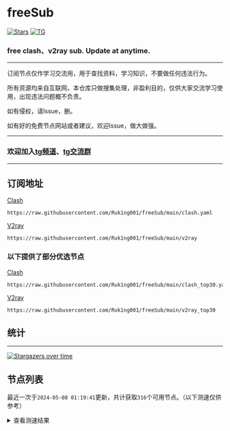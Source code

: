 # freeSub
[![Stars](https://img.shields.io/github/stars/Ruk1ng001/freeSub)](https://github.com/Ruk1ng001/freeSub/stargazers)
[![TG](https://img.shields.io/badge/Telegram-gray?logo=Telegram)](https://t.me/Ruk1ng001)
### free clash、v2ray sub. Update at anytime.

---

订阅节点仅作学习交流用，用于查找资料，学习知识，不要做任何违法行为。

所有资源均来自互联网，本仓库只做搜集处理，非盈利目的，仅供大家交流学习使用，出现违法问题概不负责。

如有侵权，请Issue，删。

如有好的免费节点网站或者建议，欢迎Issue，做大做强。

---

### 欢迎加入[tg频道](https://t.me/Ruk1ng001)、[tg交流群](https://t.me/+-e-b04EE5Cw2NmU1)

---

## 订阅地址
[Clash](https://raw.githubusercontent.com/Ruk1ng001/freeSub/main/clash.yaml)
```
https://raw.githubusercontent.com/Ruk1ng001/freeSub/main/clash.yaml
```
[V2ray](https://raw.githubusercontent.com/Ruk1ng001/freeSub/main/v2ray)
```
https://raw.githubusercontent.com/Ruk1ng001/freeSub/main/v2ray
```
### 以下提供了部分优选节点

[Clash](https://raw.githubusercontent.com/Ruk1ng001/freeSub/main/clash_top30.yaml)
```
https://raw.githubusercontent.com/Ruk1ng001/freeSub/main/clash_top30.yaml
```
[V2ray](https://raw.githubusercontent.com/Ruk1ng001/freeSub/main/v2ray_top30)
```
https://raw.githubusercontent.com/Ruk1ng001/freeSub/main/v2ray_top30
```

## 统计

---

[![Stargazers over time](https://starchart.cc/Ruk1ng001/freeSub.svg)](https://starchart.cc/Ruk1ng001/freeSub)

## 节点列表

最近一次于`2024-05-08 01:19:41`更新，共计获取`316`个可用节点。（以下测速仅供参考）

<details> <summary>查看测速结果</summary>

| 序号 | 节点 | 带宽 | 延迟 |
|:--:|:--:|:--:|:--:|
 | 1 | github.com/Ruk1ng001_1764791271 | 1.83MB/s | 376.00ms |
 | 2 | github.com/Ruk1ng001_3905804855 | 1.69MB/s | 370.00ms |
 | 3 | github.com/Ruk1ng001_614247396 | 1.64MB/s | 442.00ms |
 | 4 | github.com/Ruk1ng001_1822204090 | 1.64MB/s | 460.00ms |
 | 5 | github.com/Ruk1ng001_1596546337 | 1.63MB/s | 425.00ms |
 | 6 | github.com/Ruk1ng001_368712364 | 1.59MB/s | 453.00ms |
 | 7 | github.com/Ruk1ng001_1477765778 | 1.57MB/s | 364.00ms |
 | 8 | github.com/Ruk1ng001_1577962522 | 1.56MB/s | 464.00ms |
 | 9 | github.com/Ruk1ng001_628075081 | 1.55MB/s | 398.00ms |
 | 10 | github.com/Ruk1ng001_4012319578 | 1.45MB/s | 468.00ms |
 | 11 | github.com/Ruk1ng001_165883300 | 1.40MB/s | 471.00ms |
 | 12 | github.com/Ruk1ng001_1962030832 | 1.40MB/s | 359.00ms |
 | 13 | github.com/Ruk1ng001_5643147 | 1.40MB/s | 404.00ms |
 | 14 | github.com/Ruk1ng001_408287084 | 1.38MB/s | 455.00ms |
 | 15 | github.com/Ruk1ng001_2788918013 | 1.38MB/s | 482.00ms |
 | 16 | github.com/Ruk1ng001_2456066670 | 1.37MB/s | 469.00ms |
 | 17 | github.com/Ruk1ng001_1062148264 | 1.36MB/s | 465.00ms |
 | 18 | github.com/Ruk1ng001_2668388282 | 1.35MB/s | 468.00ms |
 | 19 | github.com/Ruk1ng001_1236017392 | 1.24MB/s | 486.00ms |
 | 20 | github.com/Ruk1ng001_2084949561 | 1.24MB/s | 446.00ms |
 | 21 | github.com/Ruk1ng001_1704544071 | 1.21MB/s | 497.00ms |
 | 22 | github.com/Ruk1ng001_1608976949 | 1.14MB/s | 442.00ms |
 | 23 | github.com/Ruk1ng001_3322493148 | 1.11MB/s | 516.00ms |
 | 24 | github.com/Ruk1ng001_3223994489 | 1.11MB/s | 348.00ms |
 | 25 | github.com/Ruk1ng001_3304115031 | 1.10MB/s | 533.00ms |
 | 26 | github.com/Ruk1ng001_2306407879 | 1.09MB/s | 407.00ms |
 | 27 | github.com/Ruk1ng001_3767915338 | 1.07MB/s | 491.00ms |
 | 28 | github.com/Ruk1ng001_4241399703 | 975.04KB/s | 691.00ms |
 | 29 | github.com/Ruk1ng001_2957534549 | 972.78KB/s | 603.00ms |
 | 30 | github.com/Ruk1ng001_1890758465 | 942.49KB/s | 662.00ms |
 | 31 | github.com/Ruk1ng001_2223996266 | 894.43KB/s | 535.00ms |
 | 32 | github.com/Ruk1ng001_3005267335 | 876.29KB/s | 664.00ms |
 | 33 | github.com/Ruk1ng001_1788757087 | 870.39KB/s | 353.00ms |
 | 34 | github.com/Ruk1ng001_2190572353 | 830.45KB/s | 667.00ms |
 | 35 | github.com/Ruk1ng001_628343702 | 793.51KB/s | 688.00ms |
 | 36 | github.com/Ruk1ng001_2218818570 | 786.72KB/s | 452.00ms |
 | 37 | github.com/Ruk1ng001_1830050521 | 770.33KB/s | 568.00ms |
 | 38 | github.com/Ruk1ng001_3564040109 | 767.76KB/s | 721.00ms |
 | 39 | github.com/Ruk1ng001_3194308421 | 757.39KB/s | 715.00ms |
 | 40 | github.com/Ruk1ng001_2371404516 | 734.90KB/s | 471.00ms |
 | 41 | github.com/Ruk1ng001_1536988193 | 734.15KB/s | 740.00ms |
 | 42 | github.com/Ruk1ng001_4111563680 | 728.18KB/s | 926.00ms |
 | 43 | github.com/Ruk1ng001_1108544810 | 722.95KB/s | 755.00ms |
 | 44 | github.com/Ruk1ng001_2013146544 | 703.71KB/s | 749.00ms |
 | 45 | github.com/Ruk1ng001_830123966 | 703.69KB/s | 785.00ms |
 | 46 | github.com/Ruk1ng001_1673641397 | 691.73KB/s | 685.00ms |
 | 47 | github.com/Ruk1ng001_3888093999 | 689.28KB/s | 878.00ms |
 | 48 | github.com/Ruk1ng001_2476483707 | 682.71KB/s | 862.00ms |
 | 49 | github.com/Ruk1ng001_601783172 | 681.48KB/s | 884.00ms |
 | 50 | github.com/Ruk1ng001_3402559863 | 662.08KB/s | 512.00ms |
 | 51 | github.com/Ruk1ng001_599639625 | 655.91KB/s | 920.00ms |
 | 52 | github.com/Ruk1ng001_4292422048 | 648.18KB/s | 859.00ms |
 | 53 | github.com/Ruk1ng001_2661487134 | 648.07KB/s | 717.00ms |
 | 54 | github.com/Ruk1ng001_2686546267 | 647.99KB/s | 1077.00ms |
 | 55 | github.com/Ruk1ng001_4225185103 | 640.84KB/s | 936.00ms |
 | 56 | github.com/Ruk1ng001_32568015 | 637.38KB/s | 705.00ms |
 | 57 | github.com/Ruk1ng001_3415876878 | 600.14KB/s | 1123.00ms |
 | 58 | github.com/Ruk1ng001_739394778 | 594.86KB/s | 580.00ms |
 | 59 | github.com/Ruk1ng001_3756665564 | 592.90KB/s | 515.00ms |
 | 60 | github.com/Ruk1ng001_2627087757 | 579.47KB/s | 615.00ms |
 | 61 | github.com/Ruk1ng001_1284444261 | 579.44KB/s | 959.00ms |
 | 62 | github.com/Ruk1ng001_500483921 | 578.10KB/s | 818.00ms |
 | 63 | github.com/Ruk1ng001_795820695 | 576.78KB/s | 1091.00ms |
 | 64 | github.com/Ruk1ng001_648199056 | 560.07KB/s | 817.00ms |
 | 65 | github.com/Ruk1ng001_1043516510 | 555.93KB/s | 1187.00ms |
 | 66 | github.com/Ruk1ng001_3007994517 | 552.69KB/s | 802.00ms |
 | 67 | github.com/Ruk1ng001_1948204665 | 550.49KB/s | 711.00ms |
 | 68 | github.com/Ruk1ng001_3361522188 | 547.18KB/s | 759.00ms |
 | 69 | github.com/Ruk1ng001_2194615537 | 539.66KB/s | 1466.00ms |
 | 70 | github.com/Ruk1ng001_3810281169 | 539.63KB/s | 665.00ms |
 | 71 | github.com/Ruk1ng001_1940296156 | 528.84KB/s | 539.00ms |
 | 72 | github.com/Ruk1ng001_1057507046 | 527.90KB/s | 641.00ms |
 | 73 | github.com/Ruk1ng001_451760517 | 523.97KB/s | 473.00ms |
 | 74 | github.com/Ruk1ng001_511154965 | 520.15KB/s | 397.00ms |
 | 75 | github.com/Ruk1ng001_376178663 | 519.69KB/s | 609.00ms |
 | 76 | github.com/Ruk1ng001_3851965608 | 519.07KB/s | 761.00ms |
 | 77 | github.com/Ruk1ng001_2889246928 | 513.18KB/s | 1373.00ms |
 | 78 | github.com/Ruk1ng001_2560586584 | 502.30KB/s | 623.00ms |
 | 79 | github.com/Ruk1ng001_3675879163 | 500.61KB/s | 740.00ms |
 | 80 | github.com/Ruk1ng001_2658089114 | 496.31KB/s | 1090.00ms |
 | 81 | github.com/Ruk1ng001_2684276998 | 494.96KB/s | 1032.00ms |
 | 82 | github.com/Ruk1ng001_289246326 | 492.91KB/s | 543.00ms |
 | 83 | github.com/Ruk1ng001_794605534 | 492.86KB/s | 1208.00ms |
 | 84 | github.com/Ruk1ng001_2308501734 | 489.26KB/s | 1505.00ms |
 | 85 | github.com/Ruk1ng001_50509899 | 488.97KB/s | 949.00ms |
 | 86 | github.com/Ruk1ng001_1472351678 | 487.13KB/s | 1586.00ms |
 | 87 | github.com/Ruk1ng001_1034331182 | 485.21KB/s | 1558.00ms |
 | 88 | github.com/Ruk1ng001_2054894954 | 484.72KB/s | 1498.00ms |
 | 89 | github.com/Ruk1ng001_2911197134 | 484.41KB/s | 905.00ms |
 | 90 | github.com/Ruk1ng001_25091907 | 480.68KB/s | 1236.00ms |
 | 91 | github.com/Ruk1ng001_1412828034 | 467.86KB/s | 1014.00ms |
 | 92 | github.com/Ruk1ng001_1084468445 | 467.15KB/s | 571.00ms |
 | 93 | github.com/Ruk1ng001_2427670371 | 460.50KB/s | 1221.00ms |
 | 94 | github.com/Ruk1ng001_3174838091 | 456.72KB/s | 1194.00ms |
 | 95 | github.com/Ruk1ng001_2528855050 | 455.76KB/s | 1123.00ms |
 | 96 | github.com/Ruk1ng001_708020161 | 453.53KB/s | 1239.00ms |
 | 97 | github.com/Ruk1ng001_236879713 | 451.40KB/s | 764.00ms |
 | 98 | github.com/Ruk1ng001_543988669 | 444.52KB/s | 1147.00ms |
 | 99 | github.com/Ruk1ng001_147408224 | 440.76KB/s | 1360.00ms |
 | 100 | github.com/Ruk1ng001_3432400797 | 440.16KB/s | 1175.00ms |
 | 101 | github.com/Ruk1ng001_945539509 | 439.62KB/s | 1334.00ms |
 | 102 | github.com/Ruk1ng001_3546561871 | 438.42KB/s | 798.00ms |
 | 103 | github.com/Ruk1ng001_1741013351 | 428.23KB/s | 1394.00ms |
 | 104 | github.com/Ruk1ng001_4263794586 | 426.17KB/s | 1418.00ms |
 | 105 | github.com/Ruk1ng001_2639974128 | 424.96KB/s | 1239.00ms |
 | 106 | github.com/Ruk1ng001_1375444814 | 416.90KB/s | 1630.00ms |
 | 107 | github.com/Ruk1ng001_2915222898 | 414.79KB/s | 1643.00ms |
 | 108 | github.com/Ruk1ng001_941794608 | 412.39KB/s | 1481.00ms |
 | 109 | github.com/Ruk1ng001_3607103000 | 404.84KB/s | 1262.00ms |
 | 110 | github.com/Ruk1ng001_1303578646 | 400.26KB/s | 1468.00ms |
 | 111 | github.com/Ruk1ng001_3269662008 | 398.01KB/s | 643.00ms |
 | 112 | github.com/Ruk1ng001_1278174278 | 394.22KB/s | 1401.00ms |
 | 113 | github.com/Ruk1ng001_4256659349 | 393.58KB/s | 1174.00ms |
 | 114 | github.com/Ruk1ng001_1557395967 | 392.31KB/s | 1290.00ms |
 | 115 | github.com/Ruk1ng001_552317828 | 387.97KB/s | 1842.00ms |
 | 116 | github.com/Ruk1ng001_3885688064 | 387.92KB/s | 1484.00ms |
 | 117 | github.com/Ruk1ng001_1092046360 | 387.14KB/s | 1319.00ms |
 | 118 | github.com/Ruk1ng001_3019496145 | 387.08KB/s | 1428.00ms |
 | 119 | github.com/Ruk1ng001_3744005356 | 383.84KB/s | 1311.00ms |
 | 120 | github.com/Ruk1ng001_1645842844 | 383.30KB/s | 1293.00ms |
 | 121 | github.com/Ruk1ng001_3893349221 | 380.13KB/s | 971.00ms |
 | 122 | github.com/Ruk1ng001_628863565 | 378.88KB/s | 1708.00ms |
 | 123 | github.com/Ruk1ng001_3387269693 | 378.37KB/s | 1478.00ms |
 | 124 | github.com/Ruk1ng001_3387618472 | 377.45KB/s | 1217.00ms |
 | 125 | github.com/Ruk1ng001_3216343816 | 377.03KB/s | 673.00ms |
 | 126 | github.com/Ruk1ng001_2725052174 | 371.66KB/s | 1528.00ms |
 | 127 | github.com/Ruk1ng001_3098746829 | 369.35KB/s | 1527.00ms |
 | 128 | github.com/Ruk1ng001_1203478497 | 366.22KB/s | 1217.00ms |
 | 129 | github.com/Ruk1ng001_1102076350 | 365.12KB/s | 1641.00ms |
 | 130 | github.com/Ruk1ng001_1708283347 | 364.85KB/s | 1278.00ms |
 | 131 | github.com/Ruk1ng001_1733174884 | 361.64KB/s | 1617.00ms |
 | 132 | github.com/Ruk1ng001_3979457385 | 360.18KB/s | 500.00ms |
 | 133 | github.com/Ruk1ng001_1126626753 | 359.40KB/s | 1267.00ms |
 | 134 | github.com/Ruk1ng001_1078494196 | 358.36KB/s | 1332.00ms |
 | 135 | github.com/Ruk1ng001_2690750277 | 357.12KB/s | 290.00ms |
 | 136 | github.com/Ruk1ng001_3115135129 | 355.07KB/s | 1727.00ms |
 | 137 | github.com/Ruk1ng001_2332312390 | 351.96KB/s | 887.00ms |
 | 138 | github.com/Ruk1ng001_895995093 | 340.06KB/s | 1369.00ms |
 | 139 | github.com/Ruk1ng001_3498223513 | 338.25KB/s | 518.00ms |
 | 140 | github.com/Ruk1ng001_2831427515 | 331.31KB/s | 1683.00ms |
 | 141 | github.com/Ruk1ng001_3592897381 | 331.17KB/s | 2051.00ms |
 | 142 | github.com/Ruk1ng001_4093516292 | 330.76KB/s | 1391.00ms |
 | 143 | github.com/Ruk1ng001_2999369665 | 330.59KB/s | 1652.00ms |
 | 144 | github.com/Ruk1ng001_4041777292 | 327.04KB/s | 1054.00ms |
 | 145 | github.com/Ruk1ng001_2292540467 | 325.33KB/s | 1345.00ms |
 | 146 | github.com/Ruk1ng001_1190062078 | 322.74KB/s | 1779.00ms |
 | 147 | github.com/Ruk1ng001_4202677164 | 321.61KB/s | 1450.00ms |
 | 148 | github.com/Ruk1ng001_818131908 | 320.72KB/s | 1755.00ms |
 | 149 | github.com/Ruk1ng001_788710279 | 320.50KB/s | 935.00ms |
 | 150 | github.com/Ruk1ng001_3676143946 | 319.19KB/s | 1563.00ms |
 | 151 | github.com/Ruk1ng001_2227133930 | 314.62KB/s | 1372.00ms |
 | 152 | github.com/Ruk1ng001_2744246456 | 313.45KB/s | 1391.00ms |
 | 153 | github.com/Ruk1ng001_233576226 | 311.04KB/s | 1289.00ms |
 | 154 | github.com/Ruk1ng001_2620033493 | 310.89KB/s | 1426.00ms |
 | 155 | github.com/Ruk1ng001_4239308497 | 309.51KB/s | 1680.00ms |
 | 156 | github.com/Ruk1ng001_39864713 | 309.49KB/s | 1689.00ms |
 | 157 | github.com/Ruk1ng001_4127062498 | 306.28KB/s | 1711.00ms |
 | 158 | github.com/Ruk1ng001_1551530121 | 301.78KB/s | 1548.00ms |
 | 159 | github.com/Ruk1ng001_2378216214 | 298.42KB/s | 1654.00ms |
 | 160 | github.com/Ruk1ng001_4113688792 | 298.35KB/s | 1169.00ms |
 | 161 | github.com/Ruk1ng001_3466737332 | 298.32KB/s | 1318.00ms |
 | 162 | github.com/Ruk1ng001_1699052779 | 298.29KB/s | 1141.00ms |
 | 163 | github.com/Ruk1ng001_894452052 | 298.22KB/s | 1028.00ms |
 | 164 | github.com/Ruk1ng001_2922861312 | 298.18KB/s | 820.00ms |
 | 165 | github.com/Ruk1ng001_3097717844 | 298.03KB/s | 1255.00ms |
 | 166 | github.com/Ruk1ng001_4047348425 | 298.01KB/s | 910.00ms |
 | 167 | github.com/Ruk1ng001_3054460574 | 297.99KB/s | 1169.00ms |
 | 168 | github.com/Ruk1ng001_3796575036 | 297.69KB/s | 1163.00ms |
 | 169 | github.com/Ruk1ng001_3902585823 | 297.60KB/s | 493.00ms |
 | 170 | github.com/Ruk1ng001_536822818 | 297.36KB/s | 1719.00ms |
 | 171 | github.com/Ruk1ng001_3372547913 | 295.00KB/s | 1572.00ms |
 | 172 | github.com/Ruk1ng001_100610302 | 292.72KB/s | 1973.00ms |
 | 173 | github.com/Ruk1ng001_690558285 | 291.10KB/s | 1532.00ms |
 | 174 | github.com/Ruk1ng001_368365411 | 289.97KB/s | 1971.00ms |
 | 175 | github.com/Ruk1ng001_2408252289 | 284.77KB/s | 1999.00ms |
 | 176 | github.com/Ruk1ng001_497780429 | 283.80KB/s | 2314.00ms |
 | 177 | github.com/Ruk1ng001_2256819001 | 280.84KB/s | 1964.00ms |
 | 178 | github.com/Ruk1ng001_428087187 | 279.60KB/s | 1480.00ms |
 | 179 | github.com/Ruk1ng001_2939661562 | 275.22KB/s | 2211.00ms |
 | 180 | github.com/Ruk1ng001_1218167018 | 274.43KB/s | 1605.00ms |
 | 181 | github.com/Ruk1ng001_3248145375 | 273.11KB/s | 1296.00ms |
 | 182 | github.com/Ruk1ng001_3681621484 | 271.70KB/s | 1396.00ms |
 | 183 | github.com/Ruk1ng001_1303543440 | 271.54KB/s | 1569.00ms |
 | 184 | github.com/Ruk1ng001_2233915714 | 269.70KB/s | 1424.00ms |
 | 185 | github.com/Ruk1ng001_623814295 | 269.65KB/s | 1421.00ms |
 | 186 | github.com/Ruk1ng001_3227778378 | 269.11KB/s | 1148.00ms |
 | 187 | github.com/Ruk1ng001_1542644257 | 268.12KB/s | 1241.00ms |
 | 188 | github.com/Ruk1ng001_3536006212 | 267.88KB/s | 1881.00ms |
 | 189 | github.com/Ruk1ng001_1302227927 | 264.14KB/s | 1627.00ms |
 | 190 | github.com/Ruk1ng001_2637834340 | 263.73KB/s | 1276.00ms |
 | 191 | github.com/Ruk1ng001_1964030541 | 262.95KB/s | 2075.00ms |
 | 192 | github.com/Ruk1ng001_339647967 | 261.19KB/s | 1673.00ms |
 | 193 | github.com/Ruk1ng001_915387029 | 260.18KB/s | 1171.00ms |
 | 194 | github.com/Ruk1ng001_3291092432 | 255.26KB/s | 671.00ms |
 | 195 | github.com/Ruk1ng001_3392580801 | 255.16KB/s | 603.00ms |
 | 196 | github.com/Ruk1ng001_1044396474 | 255.14KB/s | 951.00ms |
 | 197 | github.com/Ruk1ng001_3290563095 | 255.07KB/s | 1029.00ms |
 | 198 | github.com/Ruk1ng001_1676283943 | 254.91KB/s | 1017.00ms |
 | 199 | github.com/Ruk1ng001_2678214959 | 254.70KB/s | 1864.00ms |
 | 200 | github.com/Ruk1ng001_1019437551 | 250.80KB/s | 1582.00ms |
 | 201 | github.com/Ruk1ng001_2232961565 | 249.29KB/s | 1960.00ms |
 | 202 | github.com/Ruk1ng001_41075349 | 248.70KB/s | 1525.00ms |
 | 203 | github.com/Ruk1ng001_3969088357 | 247.11KB/s | 1504.00ms |
 | 204 | github.com/Ruk1ng001_4192775978 | 246.86KB/s | 1736.00ms |
 | 205 | github.com/Ruk1ng001_3752499556 | 246.70KB/s | 1103.00ms |
 | 206 | github.com/Ruk1ng001_1295306959 | 245.85KB/s | 1584.00ms |
 | 207 | github.com/Ruk1ng001_2657818097 | 241.95KB/s | 1213.00ms |
 | 208 | github.com/Ruk1ng001_149570347 | 241.36KB/s | 2095.00ms |
 | 209 | github.com/Ruk1ng001_375829318 | 236.49KB/s | 1531.00ms |
 | 210 | github.com/Ruk1ng001_1396111506 | 231.99KB/s | 642.00ms |
 | 211 | github.com/Ruk1ng001_3300816313 | 231.07KB/s | 1539.00ms |
 | 212 | github.com/Ruk1ng001_1407236983 | 228.91KB/s | 1209.00ms |
 | 213 | github.com/Ruk1ng001_2767083762 | 226.32KB/s | 1701.00ms |
 | 214 | github.com/Ruk1ng001_2877377988 | 225.62KB/s | 1976.00ms |
 | 215 | github.com/Ruk1ng001_1775221622 | 225.13KB/s | 1042.00ms |
 | 216 | github.com/Ruk1ng001_1126910244 | 222.69KB/s | 1424.00ms |
 | 217 | github.com/Ruk1ng001_1117757612 | 222.22KB/s | 1099.00ms |
 | 218 | github.com/Ruk1ng001_2528650115 | 218.11KB/s | 1811.00ms |
 | 219 | github.com/Ruk1ng001_1969493408 | 215.20KB/s | 1593.00ms |
 | 220 | github.com/Ruk1ng001_342913673 | 212.46KB/s | 783.00ms |
 | 221 | github.com/Ruk1ng001_2822955067 | 211.88KB/s | 1499.00ms |
 | 222 | github.com/Ruk1ng001_810315973 | 205.62KB/s | 2275.00ms |
 | 223 | github.com/Ruk1ng001_2270539795 | 203.84KB/s | 1621.00ms |
 | 224 | github.com/Ruk1ng001_3782474334 | 201.92KB/s | 1376.00ms |
 | 225 | github.com/Ruk1ng001_1477676050 | 198.73KB/s | 1351.00ms |
 | 226 | github.com/Ruk1ng001_1616468470 | 197.49KB/s | 1372.00ms |
 | 227 | github.com/Ruk1ng001_1197389109 | 193.22KB/s | 1349.00ms |
 | 228 | github.com/Ruk1ng001_404815326 | 192.62KB/s | 441.00ms |
 | 229 | github.com/Ruk1ng001_2578581128 | 192.10KB/s | 2460.00ms |
 | 230 | github.com/Ruk1ng001_2997387401 | 191.73KB/s | 1864.00ms |
 | 231 | github.com/Ruk1ng001_2617501041 | 191.65KB/s | 1783.00ms |
 | 232 | github.com/Ruk1ng001_3722424023 | 190.45KB/s | 1533.00ms |
 | 233 | github.com/Ruk1ng001_4011881117 | 189.37KB/s | 1819.00ms |
 | 234 | github.com/Ruk1ng001_4205716969 | 188.95KB/s | 881.00ms |
 | 235 | github.com/Ruk1ng001_1091569262 | 186.12KB/s | 918.00ms |
 | 236 | github.com/Ruk1ng001_1015322411 | 180.97KB/s | 989.00ms |
 | 237 | github.com/Ruk1ng001_3611670141 | 178.37KB/s | 1489.00ms |
 | 238 | github.com/Ruk1ng001_2996699398 | 175.90KB/s | 1401.00ms |
 | 239 | github.com/Ruk1ng001_206066825 | 173.22KB/s | 1098.00ms |
 | 240 | github.com/Ruk1ng001_3813728749 | 170.78KB/s | 1406.00ms |
 | 241 | github.com/Ruk1ng001_437970213 | 170.45KB/s | 204.00ms |
 | 242 | github.com/Ruk1ng001_2302681605 | 170.39KB/s | 898.00ms |
 | 243 | github.com/Ruk1ng001_1638153405 | 170.22KB/s | 866.00ms |
 | 244 | github.com/Ruk1ng001_4187098543 | 170.09KB/s | 466.00ms |
 | 245 | github.com/Ruk1ng001_1137601423 | 169.25KB/s | 810.00ms |
 | 246 | github.com/Ruk1ng001_4108355808 | 166.77KB/s | 749.00ms |
 | 247 | github.com/Ruk1ng001_123400870 | 166.66KB/s | 2012.00ms |
 | 248 | github.com/Ruk1ng001_4221750867 | 165.89KB/s | 1046.00ms |
 | 249 | github.com/Ruk1ng001_3282760530 | 163.73KB/s | 1244.00ms |
 | 250 | github.com/Ruk1ng001_2883232555 | 163.43KB/s | 2247.00ms |
 | 251 | github.com/Ruk1ng001_4293085897 | 163.07KB/s | 1045.00ms |
 | 252 | github.com/Ruk1ng001_1694492034 | 162.34KB/s | 1729.00ms |
 | 253 | github.com/Ruk1ng001_2630506889 | 160.38KB/s | 1424.00ms |
 | 254 | github.com/Ruk1ng001_1609080 | 160.34KB/s | 1569.00ms |
 | 255 | github.com/Ruk1ng001_237030643 | 159.52KB/s | 693.00ms |
 | 256 | github.com/Ruk1ng001_1706858278 | 154.75KB/s | 1252.00ms |
 | 257 | github.com/Ruk1ng001_54239677 | 145.12KB/s | 1636.00ms |
 | 258 | github.com/Ruk1ng001_666644448 | 144.86KB/s | 836.00ms |
 | 259 | github.com/Ruk1ng001_2886403611 | 142.61KB/s | 1965.00ms |
 | 260 | github.com/Ruk1ng001_2069358224 | 140.64KB/s | 1697.00ms |
 | 261 | github.com/Ruk1ng001_1729560706 | 140.61KB/s | 2043.00ms |
 | 262 | github.com/Ruk1ng001_2277386611 | 139.77KB/s | 921.00ms |
 | 263 | github.com/Ruk1ng001_981196663 | 138.62KB/s | 978.00ms |
 | 264 | github.com/Ruk1ng001_1697144545 | 131.93KB/s | 1095.00ms |
 | 265 | github.com/Ruk1ng001_3889678921 | 131.48KB/s | 1415.00ms |
 | 266 | github.com/Ruk1ng001_3325683886 | 131.17KB/s | 865.00ms |
 | 267 | github.com/Ruk1ng001_1855943804 | 130.03KB/s | 1051.00ms |
 | 268 | github.com/Ruk1ng001_1370193001 | 127.84KB/s | 476.00ms |
 | 269 | github.com/Ruk1ng001_3424657974 | 127.65KB/s | 313.00ms |
 | 270 | github.com/Ruk1ng001_3780767073 | 127.64KB/s | 334.00ms |
 | 271 | github.com/Ruk1ng001_574168731 | 127.62KB/s | 357.00ms |
 | 272 | github.com/Ruk1ng001_1903292082 | 126.95KB/s | 313.00ms |
 | 273 | github.com/Ruk1ng001_2585949716 | 125.49KB/s | 1305.00ms |
 | 274 | github.com/Ruk1ng001_711096051 | 125.30KB/s | 1569.00ms |
 | 275 | github.com/Ruk1ng001_961392496 | 120.45KB/s | 1335.00ms |
 | 276 | github.com/Ruk1ng001_978317603 | 119.80KB/s | 1606.00ms |
 | 277 | github.com/Ruk1ng001_2963130294 | 117.35KB/s | 1170.00ms |
 | 278 | github.com/Ruk1ng001_1159366513 | 116.45KB/s | 1207.00ms |
 | 279 | github.com/Ruk1ng001_838451797 | 111.09KB/s | 2163.00ms |
 | 280 | github.com/Ruk1ng001_1308962382 | 109.34KB/s | 2172.00ms |
 | 281 | github.com/Ruk1ng001_2343389019 | 108.37KB/s | 562.00ms |
 | 282 | github.com/Ruk1ng001_3068134831 | 91.51KB/s | 1186.00ms |
 | 283 | github.com/Ruk1ng001_3499179898 | 91.50KB/s | 1021.00ms |
 | 284 | github.com/Ruk1ng001_2679557322 | 89.62KB/s | 1862.00ms |
 | 285 | github.com/Ruk1ng001_4251118299 | 85.76KB/s | 1195.00ms |
 | 286 | github.com/Ruk1ng001_2795335068 | 85.18KB/s | 233.00ms |
 | 287 | github.com/Ruk1ng001_3622565782 | 85.09KB/s | 341.00ms |
 | 288 | github.com/Ruk1ng001_1196351534 | 84.95KB/s | 1083.00ms |
 | 289 | github.com/Ruk1ng001_2206326297 | 84.88KB/s | 341.00ms |
 | 290 | github.com/Ruk1ng001_1899337013 | 84.75KB/s | 230.00ms |
 | 291 | github.com/Ruk1ng001_947146934 | 84.60KB/s | 418.00ms |
 | 292 | github.com/Ruk1ng001_3386364678 | 84.12KB/s | 544.00ms |
 | 293 | github.com/Ruk1ng001_775476669 | 83.10KB/s | 1564.00ms |
 | 294 | github.com/Ruk1ng001_24015290 | 83.04KB/s | 623.00ms |
 | 295 | github.com/Ruk1ng001_194184434 | 81.36KB/s | 1235.00ms |
 | 296 | github.com/Ruk1ng001_2386156489 | 78.53KB/s | 658.00ms |
 | 297 | github.com/Ruk1ng001_4125802957 | 78.02KB/s | 650.00ms |
 | 298 | github.com/Ruk1ng001_3308827420 | 75.98KB/s | 2496.00ms |
 | 299 | github.com/Ruk1ng001_3035134851 | 72.75KB/s | 2561.00ms |
 | 300 | github.com/Ruk1ng001_36273260 | 70.21KB/s | 566.00ms |
 | 301 | github.com/Ruk1ng001_1075153270 | 69.98KB/s | 1695.00ms |
 | 302 | github.com/Ruk1ng001_3900170868 | 69.17KB/s | 1422.00ms |
 | 303 | github.com/Ruk1ng001_3418298641 | 68.96KB/s | 1142.00ms |
 | 304 | github.com/Ruk1ng001_2376127714 | 63.99KB/s | 2639.00ms |
 | 305 | github.com/Ruk1ng001_3325197189 | 62.77KB/s | 1661.00ms |
 | 306 | github.com/Ruk1ng001_2318092572 | 61.40KB/s | 1251.00ms |
 | 307 | github.com/Ruk1ng001_3377528772 | 57.59KB/s | 657.00ms |
 | 308 |  | N/A | N/A |
 | 309 |  | N/A | N/A |
 | 310 |  | N/A | N/A |
 | 311 |  | N/A | N/A |
 | 312 |  | N/A | N/A |
 | 313 |  | N/A | N/A |
 | 314 |  | N/A | N/A |
 | 315 |  | N/A | N/A |
 | 316 |  | N/A | N/A |


</details>